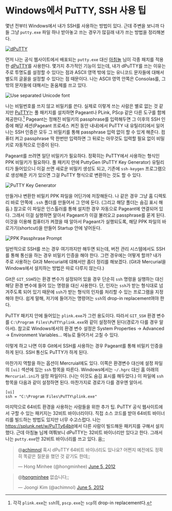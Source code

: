 Windows에서 PuTTY, SSH 사용 팁
==============================

몇년 전부터 Windows에서 내가 SSH를 사용하는 방법이 있다. 근데 주변을 보니까 다들 그냥 `putty.exe` 파일 하나 받아놓고 쓰는 경우가 많길래 내가 쓰는 방법을 정리해본다.

[![dPuTTY](https://i.imgur.com/TmVBnl.jpg)](https://i.imgur.com/TmVBn.jpg)

먼저 나는 공식 웹사이트에서 배포되는 `putty.exe` 대신 [아침놀][1] 님이 각종 패치를 적용한 [dPuTTY][]를 사용한다. 몇가지 추가적인 기능이 있는데, 내가 dPuTTY를 쓰는 이유는 주로 투명도를 설정할 수 있다는 점과 ASCII 영역 밖에 있는 유니코드 문자들에 대해서 별도의 글꼴을 설정할 수 있다는 점 때문이다. 나는 ASCII 영역 안쪽은 Consolas를, 그 밖의 문자들에 대해서는 돋움체를 쓰고 있다.

![Use separated Unicode font](https://i.imgur.com/OXTSS.png)

나는 비밀번호를 쓰지 않고 비밀키를 쓴다. 실제로 이렇게 쓰는 사람은 별로 없는 것 같지만 [PuTTY][]는 풀 패키지를 설치하면 Pageant나 PLink, PScp 같은 다른 도구를 함께 제공한다.[^1] Pageant는 정해진 비밀키의 passphrase를 입력해두면 그 이후의 SSH 인증에 해당 세션(Pageant 프로세스 켜진 동안 내내)에서 PuTTY 내 유틸리티에서 일어나는 SSH 인증은 모두 그 비밀키를 통해 passphrase 입력 없이 할 수 있게 해준다. 컴퓨터 켜고 passphrase 딱 한번만 입력하면 그 뒤로는 아무것도 입력할 필요 없이 비밀키로 자동적으로 인증이 된다.

Pageant를 쓰려면 일단 비밀키가 필요하다. 정확히는 PuTTY에서 사용하는 형식인 PPK 비밀키가 필요하다. 풀 패키지 안에 PuttyGen (PuTTY Key Generator) 유틸리티가 들어있으니 이걸 쓰면 새로운 비밀키 생성도 되고, 기존에 `ssh-keygen` 프로그램으로 생성해준 키가 있으면 그걸 PuTTY 형식으로 변환하는 것도 할 수 있다.

![PuTTY Key Generator](https://i.imgur.com/ygvyw.png)

만들거나 변환한 비밀키 PPK 파일을 어딘가에 저장해둔다. 나 같은 경우 그냥 홈 디렉토리 바로 안쪽에 `.ssh` 폴더를 만들어서 그 안에 둔다. (그리고 해당 폴더는 숨김 표시 해둠.) 참고로 이 파일은 인스톨러를 통해 설치한 경우 자동으로 Pageant에 연결되어 있다. 그래서 이걸 실행하면 알아서 Pageant가 이걸 불러오고 passphrase를 묻게 된다. 이것을 이용해 컴퓨터가 켜졌을 때 알아서 Pageant가 실행되도록, 해당 PPK 파일의 바로가기(shortcut)을 만들어 Startup 안에 넣어둔다.

![PPK Passphrase Prompt](https://i.imgur.com/MCEMw.png)

일반적으로 SSH를 쓰는 경우 여기까지만 해두면 되는데, 버전 관리 시스템에서도 SSH를 통해 통신을 하는 경우 비밀키 인증을 해야 한다. 그런 경우에는 어떻게 할까? 내가 주로 사용하는 Git과 Mercurial에 대해서만 좀더 정리를 해보겠다. (Git과 Mercurial을 Windows에서 설치하는 방법은 따로 다루지 않는다.)

Git은 `GIT_SSH`라는 환경 변수가 설정되어 있을 경우 단순히 `ssh` 명령을 실행하는 대신 해당 환경 변수에 들어 있는 명령을 대신 사용한다. 단, 인자는 `ssh`가 받는 형식대로 넘겨주도록 되어 있기 때문에 `ssh`가 받는 형식의 인자를 처리할 수 있는 프로그램을 지정해야 한다. 쉽게 말해, 저기에 들어가는 명령어는 `ssh`의 drop-in replacement여야 한다.

PuTTY 패키지 안에 들어있는 `plink.exe`가 그런 용도이다. 따라서 `GIT_SSH` 환경 변수를 `C:\Program Files\PuTTY\plink.exe`와 같이 설정하면 된다(경로가 다를 경우 알아서). 참고로 Windows에서의 환경 변수 설정은 System Properties → Advanced → Environment Variables… 메뉴로 들어가서 고칠 수 있다.

이렇게 하고 나면 이후 Git에서 SSH를 사용하는 경우 Pageant를 통해 비밀키 인증을 하게 된다. SSH 통신도 PuTTY가 하게 된다.

마찬가지 역할을 하는 옵션이 Mercruial에도 있다. 이쪽은 환경변수 대신에 설정 파일의 `[ui]` 섹션에 있는 `ssh` 항목을 따른다. Windows에서는 `~/.hgrc` 대신 홈 아래의 `Mercurial.ini`가 설정 파일이다. (나는 이것도 숨김 표시를 해두었다.) 이 파일에 `ssh` 항목을 다음과 같이 설정하면 된다. 마찬가지로 경로가 다를 경우엔 알아서.

    [ui]
    ssh = "C:\Program Files\PuTTY\plink.exe"

마지막으로 64비트 환경을 사용하는 사람들을 위한 추가 팁. PuTTY 공식 웹사이트에서 구할 수 있는 패키지는 32비트 바이너리이다. 직접 소스 코드를 받아 64비트 바이너리를 빌드하는 방법도 있지만 너무 수고스럽다. 나는 <https://splunk.net/w/PuTTy64bit>에서 다른 사람이 빌드해둔 패키지를 구해서 설치했다. 근데 아침놀 님께 여쭤보니 dPuTTY는 32비트 바이너리만 있다고 한다. 그래서 나는 `putty.exe`만 32비트 바이너리를 쓰고 있다. 음;;

<blockquote class="twitter-tweet"><p>@<a href="https://twitter.com/achimnol">achimnol</a> 혹시 dPuTTY 64비트 바이너리도 있나요? 어쩐지 예전에도 정확히 똑같은 질문을 했던 것 같기도 한데;;</p>&mdash; Hong Minhee (@hongminhee) <a href="https://twitter.com/hongminhee/status/209918850844725248" data-datetime="2012-06-05T08:05:28+00:00">June 5, 2012</a></blockquote>
<blockquote class="twitter-tweet" data-in-reply-to="209918850844725248"><p>@<a href="https://twitter.com/hongminhee">hongminhee</a> 없습니다;;</p>&mdash; Joongi Kim (@achimnol) <a href="https://twitter.com/achimnol/status/209973790791307264" data-datetime="2012-06-05T11:43:47+00:00">June 5, 2012</a></blockquote>
<script src="//platform.twitter.com/widgets.js" charset="utf-8"></script>

[^1]: 각각 `plink.exe`는 `ssh`의, `pscp.exe`는 `scp`의 drop-in replacement다.

[1]: http://daybreaker.info/
[dPuTTY]: https://dev.daybreaker.info/dputty
[PuTTY]: http://www.chiark.greenend.org.uk/~sgtatham/putty/
